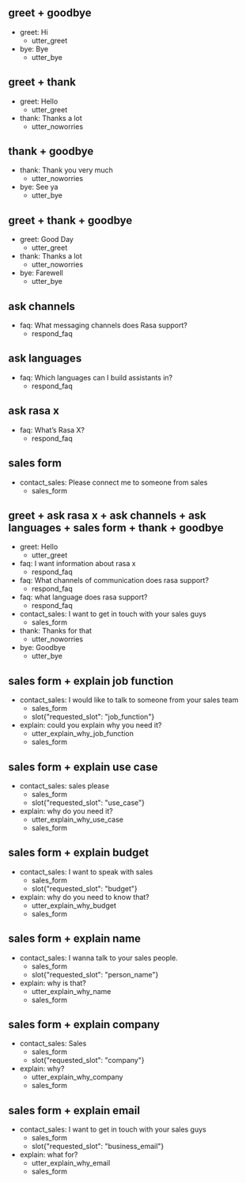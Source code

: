 ## greet + goodbye
* greet: Hi
    - utter_greet
* bye: Bye
    - utter_bye

## greet + thank
* greet: Hello
    - utter_greet
* thank: Thanks a lot
    - utter_noworries

## thank + goodbye
* thank: Thank you very much
    - utter_noworries
* bye: See ya
    - utter_bye

## greet + thank + goodbye
* greet: Good Day
    - utter_greet
* thank: Thanks a lot
    - utter_noworries
* bye: Farewell
    - utter_bye

## ask channels
* faq: What messaging channels does Rasa support?
  - respond_faq

## ask languages
* faq: Which languages can I build assistants in?
  - respond_faq

## ask rasa x
* faq: What’s Rasa X?
  - respond_faq

## sales form
* contact_sales: Please connect me to someone from sales
  - sales_form

## greet + ask rasa x + ask channels + ask languages + sales form + thank + goodbye
* greet: Hello
    - utter_greet
* faq: I want information about rasa x
  - respond_faq
* faq: What channels of communication does rasa support?
  - respond_faq
* faq: what language does rasa support?
  - respond_faq
* contact_sales: I want to get in touch with your sales guys
  - sales_form
* thank: Thanks for that
    - utter_noworries
* bye: Goodbye
    - utter_bye

## sales form + explain job function
* contact_sales: I would like to talk to someone from your sales team
  - sales_form
  - slot{"requested_slot": "job_function"}
* explain: could you explain why you need it?
  - utter_explain_why_job_function
  - sales_form

## sales form + explain use case
* contact_sales: sales please
  - sales_form
  - slot{"requested_slot": "use_case"}
* explain: why do you need it?
  - utter_explain_why_use_case
  - sales_form

## sales form + explain budget
* contact_sales: I want to speak with sales
  - sales_form
  - slot{"requested_slot": "budget"}
* explain: why do you need to know that?
  - utter_explain_why_budget
  - sales_form

## sales form + explain name
* contact_sales: I wanna talk to your sales people.
  - sales_form
  - slot{"requested_slot": "person_name"}
* explain: why is that?
  - utter_explain_why_name
  - sales_form

## sales form + explain company
* contact_sales: Sales
  - sales_form
  - slot{"requested_slot": "company"}
* explain: why?
  - utter_explain_why_company
  - sales_form

## sales form + explain email
* contact_sales: I want to get in touch with your sales guys
  - sales_form
  - slot{"requested_slot": "business_email"}
* explain: what for?
  - utter_explain_why_email
  - sales_form